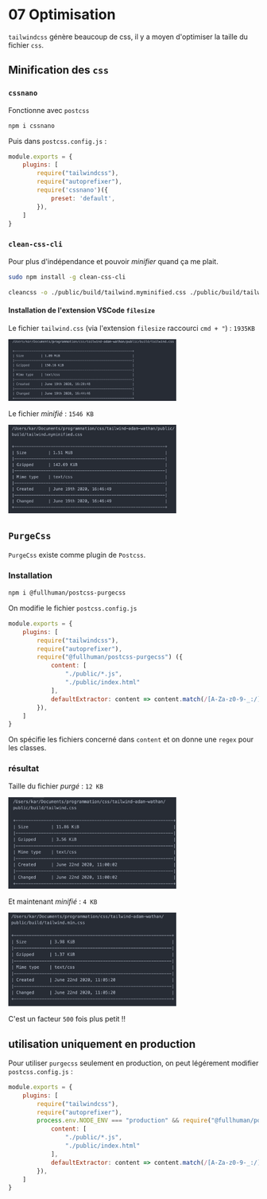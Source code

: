 # 07 Optimisation

`tailwindcss` génère beaucoup de css, il y a moyen d'optimiser la taille du fichier `css`.

## Minification des `css`

### `cssnano`

Fonctionne avec `postcss`

```bash
npm i cssnano
```

Puis dans `postcss.config.js` :

```js
module.exports = {
    plugins: [
        require("tailwindcss"),
        require("autoprefixer"),
        require('cssnano')({
            preset: 'default',
        }),
    ]
}
```

### `clean-css-cli`

Pour plus d'indépendance et pouvoir *minifier* quand ça me plait.

```bash
sudo npm install -g clean-css-cli
```

```bash
cleancss -o ./public/build/tailwind.myminified.css ./public/build/tailwind.css
```



#### Installation de l'extension VSCode `filesize`

Le fichier `tailwind.css` (via l'extension `filesize` raccourci `cmd + "`) : `1935KB`

<img src="assets/Screenshot 2020-06-19 at 16.49.10.png" alt="Screenshot 2020-06-19 at 16.49.10" style="zoom:33%;" />

Le fichier *minifié* : `1546 KB`

<img src="assets/Screenshot 2020-06-22 at 10.23.10.png" alt="Screenshot 2020-06-22 at 10.23.10" style="zoom:33%;" />



## `PurgeCss`

`PurgeCss` existe comme plugin de `Postcss`.

### Installation

```bash
npm i @fullhuman/postcss-purgecss
```

On modifie le fichier `postcss.config.js`

```js
module.exports = {
    plugins: [
        require("tailwindcss"),
        require("autoprefixer"),
        require("@fullhuman/postcss-purgecss") ({
            content: [
                "./public/*.js",
                "./public/index.html"
            ],
            defaultExtractor: content => content.match(/[A-Za-z0-9-_:/]+/g) || [],
        }),
    ]
}
```

On spécifie les fichiers concerné dans `content` et on donne une `regex` pour les classes.

### résultat

Taille du fichier *purgé* : `12 KB`

<img src="assets/Screenshot 2020-06-22 at 11.02.58.png" alt="Screenshot 2020-06-22 at 11.02.58" style="zoom:33%;" />

Et maintenant *minifié* : `4 KB`

<img src="assets/Screenshot 2020-06-22 at 11.06.02.png" alt="Screenshot 2020-06-22 at 11.06.02" style="zoom:33%;" />

C'est un facteur `500` fois plus petit !! 

## utilisation uniquement en production

Pour utiliser `purgecss` seulement en production, on peut légérement modifier `postcss.config.js` :

```js
module.exports = {
    plugins: [
        require("tailwindcss"),
        require("autoprefixer"),
        process.env.NODE_ENV === "production" && require("@fullhuman/postcss-purgecss") ({
            content: [
                "./public/*.js",
                "./public/index.html"
            ],
            defaultExtractor: content => content.match(/[A-Za-z0-9-_:/]+/g) || [],
        }),
    ]
}
```

